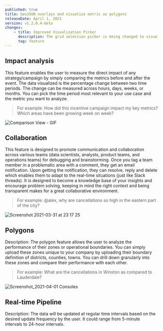 ```yaml
---
published: true
title: GeoJSON overlays and visualize metric as polygons
releaseDate: April 1, 2021
version: v1.2.0.4-beta
changes:
    - title: Improved Visualization Picker
      description: The grid selection picker is being changed to visualization picker and is more detailed. Changing visualization and rendering data to polygons/boundaries can be done via the new Visualization picker
      tag: feature
---
```

## Impact analysis
This feature enables the user to measure the direct impact of any strategy/campaign by simply comparing the metrics before and after the event. The data visualized is the percentage change between two time periods. The change can be measured across hours, days, weeks, or months. You can pick the time period most relevant to your use case and the metric you want to analyze. 

> For example: How did this incentive campaign impact my key metrics? Which areas have been growing week on week?

![Comparison View - GIF](https://user-images.githubusercontent.com/37837123/113187530-98115100-9276-11eb-8e67-da20fa796285.gif)


## Collaboration
This feature is designed to promote communication and collaboration across various teams (data scientists, analysts, product teams, and operations teams) for debugging and brainstorming. Once you tag a team member in a problematic area with a comment, they get an email notification. Upon getting the notification, they can resolve, reply and delete which enables them to adapt to the real-time situations (just like Slack threads). It is designed to become a knowledge base of your insights and encourage problem solving, keeping in mind the right context and being transparent makes for a great collaborative environment.

> For example: @alex, why are cancellations so high in the eastern part of the city?

![Screenshot 2021-03-31 at 23 17 25](https://user-images.githubusercontent.com/37837123/113188104-43220a80-9277-11eb-9bd6-5d2fc595f45d.png)

## Polygons
Description: The polygon feature allows the user to analyze the performance of their zones or operational boundaries. You can simply upload these zones unique to your company by uploading their boundary definition of districts, counties, towns. You can drill down granularly into these zones and compare their performance with each other. 

> For example: What are the cancellations in Winston as compared to Lauderdale?

![Screenshot_2021-04-01 Consoles](https://user-images.githubusercontent.com/53584487/113272974-cc7a2100-92f9-11eb-8e12-1262b5078343.png)

## Real-time Pipeline
Description: The data will be updated at regular time intervals based on the desired update frequency by the user. It could range from 5-minute intervals to 24-hour intervals. 
